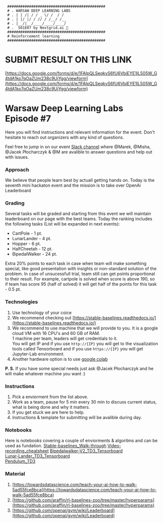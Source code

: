 ```
 #############################################    
 # . WARSAW DEEP LEARNING LABS
 # . | | /| / / _ \/ /  / /     
 # . | |/ |/ / // / /__/ /__    
 # . |__/|__/____/____/____/    
 # .  S01E07 by Nextgrid.ai 👾
 #############################################    
 # Reinforcement learning 
 #############################################
```
# SUBMIT RESULT ON THIS LINK 
[https://docs.google.com/forms/d/e/1FAIpQLSeqkvS6fU6VbiEYE1IL505W_G4tdA1ko7qOaZUm238c9UjYgg/viewform](https://docs.google.com/forms/d/e/1FAIpQLSeqkvS6fU6VbiEYE1IL505W_G4tdA1ko7qOaZUm238c9UjYgg/viewform)

# Warsaw Deep Learning Labs Episode #7

Here you will find instructions and relevant information for the event. Don't hesitate to reach out organizers with any kind of questions.

Feel free to jump in on our event [Slack channel](https://join.slack.com/t/warsawdeeplea-lin3168/shared_invite/enQtODEyMjA1NTE1NjA3LWQ0Y2Q2OGUwNzBmMjljMDA1NGZmMWFmZTEzZWRkZjlkOTQ1YTQ4OTI4MzdhMDBmNjhmOWEyZDkzNDQ4MTQ5Njg) where @Marek, @Misha, @Jacek Płocharczyk & @M are avalible to answer questions and help out with issues.

### Approach
We believe that people learn best by actuall getting hands on. Today is the seventh mini hackaton event and the mission is to take over OpenAi Leaderboard 

### Grading
Several tasks will be graded and starting from this event we will maintain leaderboard on our page with the best teams.
Today the ranking includes the following tasks (List will be expanded in next events):
- CartPole - 1 pt.
- LunarLander - 4 pt.
- Hopper - 6 pt.
- HalfCheetah - 12 pt.
- BipedalWalker - 24 pt. 

Extra 20% points to each task in case when team will make something special, like good presentation with insights or non-standard solution of the problem.
In case of unsucessfull trial, team still can get points proportional to their result.
For example, cartpole is solved when score is above 190, so if team has score 95 (half of solved) it will get half of the points for this task - 0.5 pt.

### Technologies 

1. Use technology of your coice 
2. We recommend checking out [https://stable-baselines.readthedocs.io/](https://stable-baselines.readthedocs.io/)
3. We recommend to use machine that we will provide to you. It is a google cloud VM with 16 CPU's and 60 GB of RAM.   
   1 machine per team, leaders will get credentials to it.  
   You will get IP and if you use `http://{IP}` you will get to the visualization tools called Tensorboard and if you use `https://{IP}` you will get Jupyter-Lab environment.
4. Another hardware option is to use [google colab](https://colab.research.google.com/)

**P. S.** If you have some special needs just ask @Jacek Płocharczyk and he will make whatever machine you want :)


### Instructions

1. Pick a enviorment from the list above.
2. Work as a team, pause for 5 min every 30 min to discuss current status, what is being done and why it matters. 
3. If you get stuck we are here to help.
4. Instructions & template for submitting will be avalible during day.

### Notebooks
Here is notebooks covering a couple of enviorments & algoritms and can be used as fundation.
 [Stable-baselines_Walk-through](https://colab.research.google.com/drive/1vuBn_JJV9Xyd4O_RpCMqk8Iv_ua9Zq_N)
 [Video-recording_cheatsheet](https://colab.research.google.com/drive/1i48t8xkoTKYO4gcR4Sn8T7bGxBy0T4OH)
 [Bipedalwalker-V2_TD3_Tensorboard](https://colab.research.google.com/drive/1Zyn9Q_Gf3KnVIhdl9t2ond5IjJNaTriL)  
 [Lunar-Lander_TD3_Tensorboard](https://colab.research.google.com/drive/1_ZndTOt88TuXG2imZLb3ylU2C3nH9T-i)    
 [Pendulum_TD3](https://colab.research.google.com/drive/1_UhnDQE8NgSYGpUEAj0xgYI8Qvh7a6HK)


### Material 

1. [https://towardsdatascience.com/teach-your-ai-how-to-walk-5ad55fce8bca](https://towardsdatascience.com/teach-your-ai-how-to-walk-5ad55fce8bca)
2. [https://github.com/araffin/rl-baselines-zoo/tree/master/hyperparams](https://github.com/araffin/rl-baselines-zoo/tree/master/hyperparams)
3. [https://github.com/openai/gym/wiki/Leaderboard](https://github.com/openai/gym/wiki/Leaderboard)











